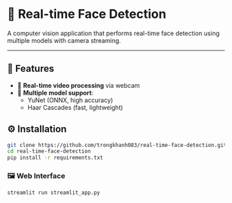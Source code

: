# 👦 Real-time Face Detection

A computer vision application that performs real-time face detection using multiple models with camera streaming.

---

## 🚀 Features
- 🎥 **Real-time video processing** via webcam
- 🤖 **Multiple model support**:
  - YuNet (ONNX, high accuracy)
  - Haar Cascades (fast, lightweight)

## ⚙️ Installation
   ```bash
   git clone https://github.com/trongkhanh083/real-time-face-detection.git
   cd real-time-face-detection
   pip install -r requirements.txt
   ```

### 🖼️ Web Interface
```bash
streamlit run streamlit_app.py
```
